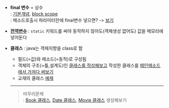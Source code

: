 - **final 변수** = 상수  
	\: [기본개념](../0527/StaticVariableAndConst.java), [block scope](../0527/StaticVariableAndConst2.java)  
	\: 메소드호출시 파라미터란에 final변수 넣으면? -> [보기](../0527/StaticVariableAndConst3.java)  - [**전역변수**](../0527/Static.java) : `static` 키워드를 써야 동작하지 않아도(객체생성 없어도) 값을 메모리에 넣어둔다- **클래스** : java는 객체지향을 class로 함    - 필드(=값)와 메소드(=동작)로 구성됨  
  - 객체의 구조(=틀,설계도)인 [클래스를 작성해보고](../0527/Box.java) 작성한 클래스를 [메인메소드에서 가져다 써보기](../0527/TestBox.java)  
  - 교재의 클래스 [예제](../0527/CarTest.java)  
  
  ----
  > 마무리문제  
  > \: [Book 클래스](../0527/TestBook.java), [Date 클래스](../0527/TestDate.java), [Movie 클래스](../0527/TestMovie.java) 생성해보기
